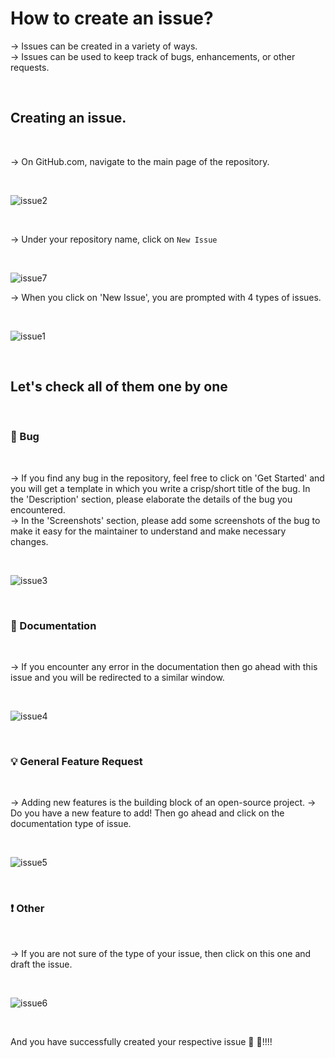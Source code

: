 # How to create an issue?

-> Issues can be created in a variety of ways.
<br>
-> Issues can be used to keep track of bugs, enhancements, or other requests.

<br>

## Creating an issue.

<br>

-> On GitHub.com, navigate to the main page of the repository.

<br>

![issue2](https://user-images.githubusercontent.com/84350895/173595922-6b83fbee-8437-4fa9-a4cf-b53cf226087a.png)

<br>

-> Under your repository name, click on `New Issue`

<br>

![issue7](https://user-images.githubusercontent.com/84350895/173595977-0b5b03f7-b2a9-45c9-84e8-5972a27eba6e.png)
<br>

-> When you click on 'New Issue', you are prompted with 4 types of issues.

<br>

![issue1](https://user-images.githubusercontent.com/84350895/173596009-9e56b9dd-561e-4502-a9d1-7fc5a9e7aa41.png)

<br>

## Let's check all of them one by one

<br>

### 🐛 Bug

<br>

-> If you find any bug in the repository, feel free to click on 'Get Started' and you will get a template in which you write a crisp/short title of the bug.
In the 'Description' section, please elaborate the details of the bug you encountered.
<br>
-> In the 'Screenshots' section, please add some screenshots of the bug to make it easy for the maintainer to understand and make necessary changes.

<br>

![issue3](https://user-images.githubusercontent.com/84350895/173596055-ee4d6cbe-45fc-45a8-ba29-35ee3acb5516.png)

<br>

### 📄 Documentation

<br>

-> If you encounter any error in the documentation then go ahead with this issue and you will be redirected to a similar window.

<br>

![issue4](https://user-images.githubusercontent.com/84350895/173596093-0e6961a0-92f1-4f3c-9261-67e7661d485f.png)

<br>

### 💡 General Feature Request

<br>

-> Adding new features is the building block of an open-source project.
-> Do you have a new feature to add! Then go ahead and click on the documentation type of issue.


<br>

![issue5](https://user-images.githubusercontent.com/84350895/173596203-4c4a462a-9c9a-4f5e-a39e-1cbfd2cab63a.png)

<br>

### ❗ Other
<br>

-> If you are not sure of the type of your issue, then click on this one and draft the issue.

<br>

![issue6](https://user-images.githubusercontent.com/84350895/173596266-9a418a3b-01fd-4195-b106-c37f99a8240e.png)

<br>

And you have successfully created your respective issue 🥳 🥳!!!!

